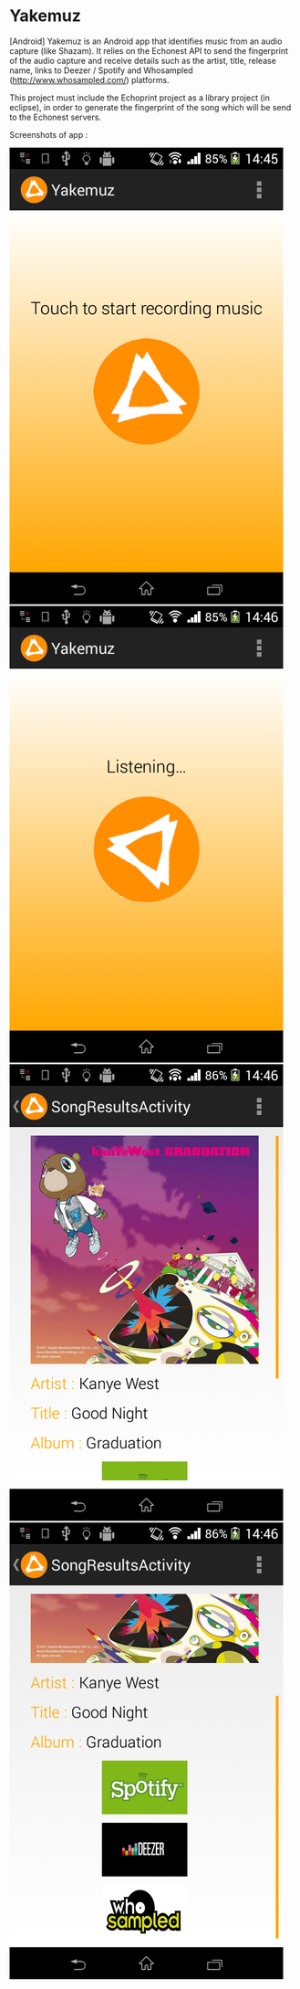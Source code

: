 Yakemuz
=======
[Android] Yakemuz is an Android app that identifies music from an audio capture (like Shazam). It relies on the Echonest API to send the fingerprint of the audio capture and receive details such as the artist, title, release name, links to Deezer / Spotify and Whosampled (http://www.whosampled.com/) platforms.

This project must include the Echoprint project as a library project (in eclipse), in order to generate the fingerprint of the song which will be send to the Echonest servers.

Screenshots of app :

![home menu](docs/home.png)
![listening](docs/listening.png)
![results(1)](docs/results(1).png)
![results(2)](docs/results(2).png)
